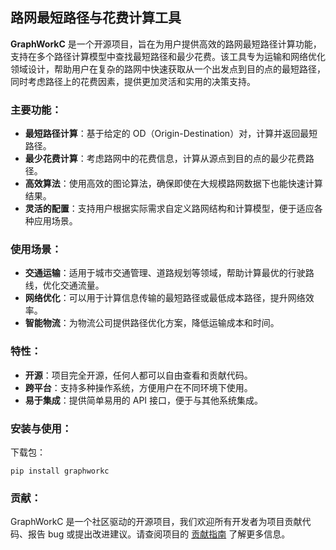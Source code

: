 ## 路网最短路径与花费计算工具

**GraphWorkC** 是一个开源项目，旨在为用户提供高效的路网最短路径计算功能，支持在多个路径计算模型中查找最短路径和最少花费。该工具专为运输和网络优化领域设计，帮助用户在复杂的路网中快速获取从一个出发点到目的点的最短路径，同时考虑路径上的花费因素，提供更加灵活和实用的决策支持。

### 主要功能：

- **最短路径计算**：基于给定的 OD（Origin-Destination）对，计算并返回最短路径。
- **最少花费计算**：考虑路网中的花费信息，计算从源点到目的点的最少花费路径。
- **高效算法**：使用高效的图论算法，确保即使在大规模路网数据下也能快速计算结果。
- **灵活的配置**：支持用户根据实际需求自定义路网结构和计算模型，便于适应各种应用场景。

### 使用场景：

- **交通运输**：适用于城市交通管理、道路规划等领域，帮助计算最优的行驶路线，优化交通流量。
- **网络优化**：可以用于计算信息传输的最短路径或最低成本路径，提升网络效率。
- **智能物流**：为物流公司提供路径优化方案，降低运输成本和时间。

### 特性：

- **开源**：项目完全开源，任何人都可以自由查看和贡献代码。
- **跨平台**：支持多种操作系统，方便用户在不同环境下使用。
- **易于集成**：提供简单易用的 API 接口，便于与其他系统集成。

### 安装与使用：

下载包：

```
pip install graphworkc
```

### 贡献：

GraphWorkC 是一个社区驱动的开源项目，我们欢迎所有开发者为项目贡献代码、报告 bug 或提出改进建议。请查阅项目的 [贡献指南](https://xio919.aitianhu1.top/CONTRIBUTING.md) 了解更多信息。




